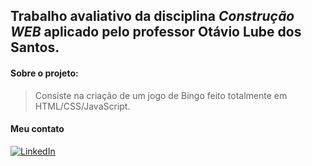 ## Trabalho avaliativo da disciplina _Construção WEB_ aplicado pelo professor Otávio Lube dos Santos.
#### Sobre o projeto:
> Consiste na criação de um jogo de Bingo feito totalmente em HTML/CSS/JavaScript.
#### Meu contato
[![LinkedIn](https://img.shields.io/badge/linkedin-blue?style=for-the-badge&logo=linkedin)](https://www.linkedin.com/in/gustavo-saraiva-222386235/)
